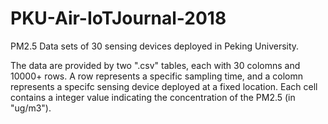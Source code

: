 # PKU-Air-IoTJournal-2018

PM2.5 Data sets of 30 sensing devices deployed in Peking University.

The data are provided by two ".csv" tables, each with 30 colomns and 10000+ rows. A row represents a specific sampling time, and a colomn represents a specifc sensing device deployed at a fixed location. Each cell contains a integer value indicating the concentration of the PM2.5 (in "ug/m3").
